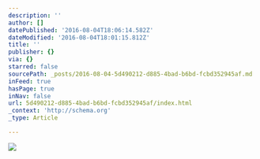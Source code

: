 ```yaml
---
description: ''
author: []
datePublished: '2016-08-04T18:06:14.582Z'
dateModified: '2016-08-04T18:01:15.812Z'
title: ''
publisher: {}
via: {}
starred: false
sourcePath: _posts/2016-08-04-5d490212-d885-4bad-b6bd-fcbd352945af.md
inFeed: true
hasPage: true
inNav: false
url: 5d490212-d885-4bad-b6bd-fcbd352945af/index.html
_context: 'http://schema.org'
_type: Article

---
```

![](https://the-grid-user-content.s3-us-west-2.amazonaws.com/61114eea-b6ab-4697-9a1d-9f52f44c91c3.jpg)